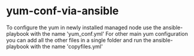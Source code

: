 # yum-conf-via-ansible
To configure the yum in newly installed managed node use the ansible-playbook with the name 'yum_conf.yml'</n>
For other main yum configuration you can add all the other files in a single folder and run the ansible-playbook with the name 'copyfiles.yml'
